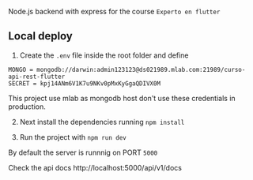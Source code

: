 
Node.js backend with express  for the  course `Experto en flutter`

## **Local deploy**

1. Create the `.env` file inside the root folder and define 
```
MONGO = mongodb://darwin:admin123123@ds021989.mlab.com:21989/curso-api-rest-flutter
SECRET = kpj14ANm6V1K7u9NKv0pMxKyGgaQDIVX0M
```
This project use mlab as mongodb host don't use these credentials in production.

2.  Next install the dependencies running `npm install`

3. Run the project with `npm run dev`

By default the server is runnnig on PORT `5000`

Check the api docs http://localhost:5000/api/v1/docs